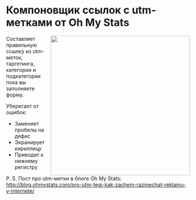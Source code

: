 # Компоновщик ссылок с utm-метками от Oh My Stats

<img align="right" width="382" src="http://ohmystats.com/utm/images/ohmystats-utm-tags.jpg">

Составляет правильную ссылку из utm-меток, таргетинга, категории и подкатегории пока вы заполняете форму.

Уберегает от ошибок:
* Заменяет пробелы на дефис
* Экранирует кириллицу
* Приводит к нижнему регистру

P. S. Пост про utm-метки в блоге Oh My Stats: http://blog.ohmystats.com/pro-utm-tegi-kak-zachem-razmechat-reklamu-v-internete/
